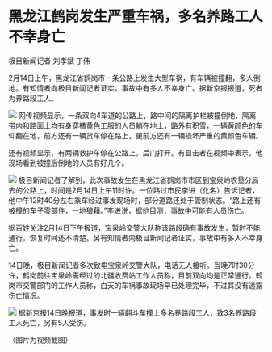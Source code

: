 # 黑龙江鹤岗发生严重车祸，多名养路工人不幸身亡

极目新闻记者 刘孝斌 丁伟

2月14日上午，黑龙江省鹤岗市一条公路上发生大型车祸，有车辆被撞翻，多人倒地。有知情者向极目新闻记者证实，事故中有多人不幸身亡。据新京报报道，死者为养路段工人。

![](https://inews.gtimg.com/newsapp_bt/0/15665287432/1000)
网传视频显示，一条双向4车道的公路上，路中间的隔离护栏被撞倒地，隔离带内和路面上均有身穿橘黄色工服的人员躺在地上，路外有积雪，一辆黄颜色的车仰翻在地，前方还有一辆货车停在路上，更前方还有一辆损坏严重的黄颜色车辆。

还有视频显示，有两辆救护车停在公路上，后门打开。有目击者在视频中表示，他现场看到被撞后倒地的人员有好几个。

![](https://inews.gtimg.com/newsapp_bt/0/15665287438/1000)
极目新闻记者了解到，此次事故发生在黑龙江省鹤岗市市区到宝泉岭农垦分局去的公路上，时间是2月14日上午11时许。一位路过市民李进（化名）告诉记者，他中午12时40分左右乘车经过事发现场时，部分道路还处于管制状态。“路上还有被撞的车子零部件，一地狼藉。”李进说，据他目测，事故中可能有人员伤亡。

据百姓关注2月14日下午报道，宝泉岭交警大队称该路段确有事故发生，暂时不能通行，恢复时间还不清楚。另有知情者向极目新闻记者证实，事故中有多人不幸身亡。

14日晚，极目新闻记者多次致电宝泉岭交警大队，电话无人接听。当晚7时30分许，鹤岗前往宝泉岭需经过的北疆收费站工作人员称，目前双向均是正常通行。鹤岗市交警部门的工作人员称，白天的车祸事故现场早已处理完毕，不过其没有透露伤亡情况。

![](https://inews.gtimg.com/newsapp_bt/0/15665287442/1000)
据新京报14日晚报道，事发时一辆翻斗车撞上多名养路段工人，致3名养路段工人死亡，另有5人受伤。

（图片为视频截图）

